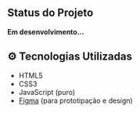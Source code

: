 
##  Status do Projeto

 **Em desenvolvimento...**

## ⚙️ Tecnologias Utilizadas

- HTML5
- CSS3
- JavaScript (puro)
- [Figma](https://figma.com/) (para prototipação e design)

